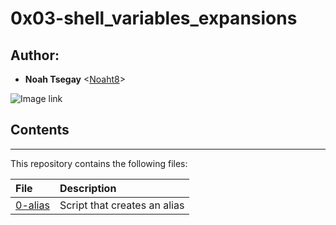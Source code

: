 # 0x03-shell_variables_expansions   

## Author:
* **Noah Tsegay** <[Noaht8](https://github.com/Noaht8)>

![Image link](https://miro.medium.com/v2/resize:fit:1100/format:webp/1*F20fM4cjs0LqvbaZ8BN2oA.jpeg)

## Contents
___

This repository contains the following files:

|File| Description|
|:---------|:---------|
|[0-alias](0-alias)| Script that creates an alias|

